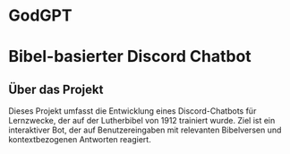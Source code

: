 # GodGPT

# Bibel-basierter Discord Chatbot

## Über das Projekt

Dieses Projekt umfasst die Entwicklung eines Discord-Chatbots für Lernzwecke, der auf der Lutherbibel von 1912 trainiert wurde. Ziel ist ein interaktiver Bot, der auf Benutzereingaben mit relevanten Bibelversen und kontextbezogenen Antworten reagiert.
